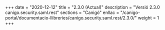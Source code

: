 +++
date        = "2020-12-12"
title       = "2.3.0 (Actual)"
description = "Versió 2.3.0 canigo.security.saml.rest"
sections    = "Canigó"
enllac		= "/canigo-portal/documentacio-llibreries/canigo.security.saml.rest/2.3.0/"
weight		= 1
+++
